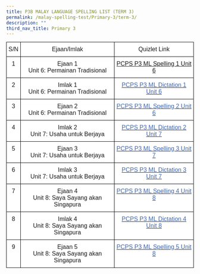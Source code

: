 ```yaml
---
title: P3B MALAY LANGUAGE SPELLING LIST (TERM 3)
permalink: /malay-spelling-test/Primary-3/term-3/
description: ""
third_nav_title: Primary 3
---
```

<style type="text/css">
.tg  {border-collapse:collapse;border-spacing:0;margin:0px auto;}
.tg td{border-color:black;border-style:solid;border-width:1px;font-family:Arial, sans-serif;font-size:14px;
  overflow:hidden;padding:10px 5px;word-break:normal;}
.tg th{border-color:black;border-style:solid;border-width:1px;font-family:Arial, sans-serif;font-size:14px;
  font-weight:normal;overflow:hidden;padding:10px 5px;word-break:normal;}
.tg .tg-rwiu{background-color:#FFF;font-size:16px;text-align:center;vertical-align:top}
.tg .tg-vlor{background-color:#FFF;color:#4067AE;font-size:16px;text-align:center;vertical-align:top}
</style>
<table class="tg">
<tbody>
  <tr>
    <td class="tg-rwiu">S/N</td>
    <td class="tg-rwiu">Ejaan/Imlak</td>
    <td class="tg-rwiu">Quizlet Link</td>
  </tr>
  <tr>
    <td class="tg-rwiu">1</td>
    <td class="tg-rwiu">Ejaan 1<br>Unit 6: Permainan Tradisional</td>
    <td class="tg-vlor"><a href="https://quizlet.com/303010673/ejaan-1-unit-6-permainan-tradisional">PCPS P3 ML Spelling 1 Unit 6</a></td>
  </tr>
  <tr>
    <td class="tg-rwiu">2</td>
    <td class="tg-rwiu">Imlak 1<br>Unit 6: Permainan Tradisional</td>
    <td class="tg-vlor"><a href="https://quizlet.com/303015301/imlak-1-unit-6-permainan-tradisional"><span style="text-decoration:none;color:#4067AE">PCPS P3 ML Dictation 1 Unit 6</span></a></td>
  </tr>
  <tr>
    <td class="tg-rwiu">3</td>
    <td class="tg-rwiu">Ejaan 2<br>Unit 6: Permainan Tradisional</td>
    <td class="tg-vlor"><a href="https://quizlet.com/303016242/ejaan-2-unit-6-permainan-tradisional"><span style="text-decoration:none;color:#4067AE">PCPS P3 ML Spelling 2 Unit 6</span></a></td>
  </tr>
  <tr>
    <td class="tg-rwiu">4</td>
    <td class="tg-rwiu">Imlak 2<br>Unit 7: Usaha untuk Berjaya</td>
    <td class="tg-vlor"><a href="https://quizlet.com/303018817/imlak-2-unit-7-usaha-untuk-berjaya"><span style="text-decoration:none;color:#4067AE">PCPS P3 ML Dictation 2 Unit 7</span></a></td>
  </tr>
  <tr>
    <td class="tg-rwiu">5</td>
    <td class="tg-rwiu">Ejaan 3<br>Unit 7: Usaha untuk Berjaya</td>
    <td class="tg-vlor"><a href="https://quizlet.com/303019304/ejaan-3-unit-7-usaha-untuk-berjaya"><span style="text-decoration:none;color:#4067AE">PCPS P3 ML Spelling 3 Unit 7</span></a></td>
  </tr>
  <tr>
    <td class="tg-rwiu">6</td>
    <td class="tg-rwiu">Imlak 3<br>Unit 7: Usaha untuk Berjaya</td>
    <td class="tg-vlor"><a href="https://quizlet.com/303019766/imlak-3-unit-7-usaha-untuk-berjaya"><span style="text-decoration:none;color:#4067AE">PCPS P3 ML Dictation 3 Unit 7</span></a></td>
  </tr>
  <tr>
    <td class="tg-rwiu">7</td>
    <td class="tg-rwiu">Ejaan 4<br>Unit 8: Saya Sayang akan Singapura</td>
    <td class="tg-vlor"><a href="https://quizlet.com/303020072/ejaan-4-unit-8-saya-sayang-akan-singapura"><span style="text-decoration:none;color:#4067AE">PCPS P3 ML Spelling 4 Unit 8</span></a></td>
  </tr>
  <tr>
    <td class="tg-rwiu">8</td>
    <td class="tg-rwiu">Imlak 4<br>Unit 8: Saya Sayang akan Singapura</td>
    <td class="tg-vlor"><a href="https://quizlet.com/303021146/imlak-4-unit-8-saya-sayang-akan-singapura"><span style="text-decoration:none;color:#4067AE">PCPS P3 ML Dictation 4 Unit 8</span></a></td>
  </tr>
  <tr>
    <td class="tg-rwiu">9</td>
    <td class="tg-rwiu">Ejaan 5<br>Unit 8: Saya Sayang akan Singapura</td>
    <td class="tg-vlor"><a href="https://quizlet.com/303021998/ejaan-5-unit-8-saya-sayang-akan-singapura"><span style="text-decoration:none;color:#4067AE">PCPS P3 ML Spelling 5 Unit 8</span></a></td>
  </tr>
</tbody>
</table>